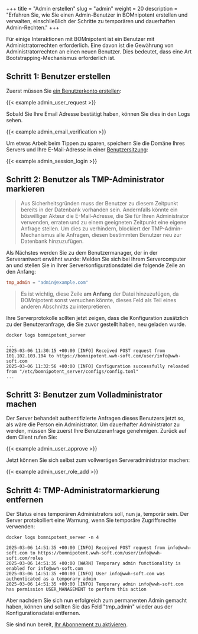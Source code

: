 +++
title = "Admin erstellen"
slug = "admin"
weight = 20
description = "Erfahren Sie, wie Sie einen Admin-Benutzer in BOMnipotent erstellen und verwalten, einschließlich der Schritte zu temporären und dauerhaften Admin-Rechten."
+++

Für einige Interaktionen mit BOMnipotent ist ein Benutzer mit Administratorrechten erforderlich. Eine davon ist die Gewährung von Administratorrechten an einen neuen Benutzer. Dies bedeutet, dass eine Art Bootstrapping-Mechanismus erforderlich ist.

## Schritt 1: Benutzer erstellen
Zuerst müssen Sie [ein Benutzerkonto erstellen](/de/client/basics/account-creation):

{{< example admin_user_request >}}

Sobald Sie Ihre Email Adresse bestätigt haben, können Sie dies in den Logs sehen.

{{< example admin_email_verification >}}

Um etwas Arbeit beim Tippen zu sparen, speichern Sie die Domäne Ihres Servers und Ihre E-Mail-Adresse in einer [Benutzersitzung](/client/basics/user-session/):

{{< example admin_session_login >}}

## Schritt 2: Benutzer als TMP-Administrator markieren

> Aus Sicherheitsgründen muss der Benutzer zu diesem Zeitpunkt bereits in der Datenbank vorhanden sein. Andernfalls könnte ein böswilliger Akteur die E-Mail-Adresse, die Sie für Ihren Administrator verwenden, erraten und zu einem geeigneten Zeitpunkt eine eigene Anfrage stellen. Um dies zu verhindern, blockiert der TMP-Admin-Mechanismus alle Anfragen, diesen bestimmten Benutzer neu zur Datenbank hinzuzufügen.

Als Nächstes werden Sie zu dem Benutzermanager, der in der Serverantwort erwähnt wurde: Melden Sie sich bei Ihrem Servercomputer an und stellen Sie in Ihrer Serverkonfigurationsdatei die folgende Zeile an den Anfang:
```toml
tmp_admin = "admin@example.com"
```

>  Es ist wichtig, diese Zeile **am Anfang** der Datei hinzuzufügen, da BOMnipotent sonst versuchen könnte, dieses Feld als Teil eines anderen Abschnitts zu interpretieren.

Ihre Serverprotokolle sollten jetzt zeigen, dass die Konfiguration zusätzlich zu der Benutzeranfrage, die Sie zuvor gestellt haben, neu geladen wurde.

```
docker logs bomnipotent_server
```
``` {wrap="false" title="output"}
...
2025-03-06 11:30:15 +00:00 [INFO] Received POST request from 101.102.103.104 to https://bomnipotent.wwh-soft.com/user/info@wwh-soft.com
2025-03-06 11:32:56 +00:00 [INFO] Configuration successfully reloaded from "/etc/bomnipotent_server/configs/config.toml"
...
```

## Schritt 3: Benutzer zum Volladministrator machen

Der Server behandelt authentifizierte Anfragen dieses Benutzers jetzt so, als wäre die Person ein Administrator. Um dauerhafter Administrator zu werden, müssen Sie zuerst Ihre Benutzeranfrage genehmigen. Zurück auf dem Client rufen Sie:

{{< example admin_user_approve >}}

Jetzt können Sie sich selbst zum vollwertigen Serveradministrator machen:

{{< example admin_user_role_add >}}

## Schritt 4: TMP-Administratormarkierung entfernen

Der Status eines temporären Administrators soll, nun ja, temporär sein. Der Server protokolliert eine Warnung, wenn Sie temporäre Zugriffsrechte verwenden:
```
docker logs bomnipotent_server -n 4
```
``` {wrap="false" title="output"}
2025-03-06 14:51:35 +00:00 [INFO] Received POST request from info@wwh-soft.com to https://bomnipotent.wwh-soft.com/user/info@wwh-soft.com/roles
2025-03-06 14:51:35 +00:00 [WARN] Temporary admin functionality is enabled for info@wwh-soft.com
2025-03-06 14:51:35 +00:00 [INFO] User info@wwh-soft.com was authenticated as a temporary admin
2025-03-06 14:51:35 +00:00 [INFO] Temporary admin info@wwh-soft.com has permission USER_MANAGEMENT to perform this action
```

Aber nachdem Sie sich nun erfolgreich zum permanenten Admin gemacht haben, können und sollten Sie das Feld "tmp_admin" wieder aus der Konfigurationsdatei entfernen.

Sie sind nun bereit, [Ihr Abonnement zu aktivieren](/de/server/setup/subscription/).
